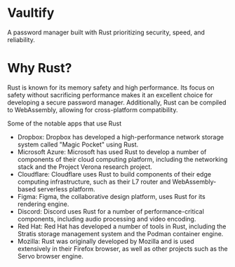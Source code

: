 # Vaultify
A password manager built with Rust prioritizing security, speed, and reliability.

# Why Rust?
Rust is known for its memory safety and high performance. Its focus on safety without sacrificing performance makes it an excellent choice for developing a secure password manager. Additionally, Rust can be compiled to WebAssembly, allowing for cross-platform compatibility.

Some of the notable apps that use Rust
- Dropbox: Dropbox has developed a high-performance network storage system called "Magic Pocket" using Rust.
- Microsoft Azure: Microsoft has used Rust to develop a number of components of their cloud computing platform, including the networking stack and the Project Verona research project.
- Cloudflare: Cloudflare uses Rust to build components of their edge computing infrastructure, such as their L7 router and WebAssembly-based serverless platform.
- Figma: Figma, the collaborative design platform, uses Rust for its rendering engine.
- Discord: Discord uses Rust for a number of performance-critical components, including audio processing and video encoding.
- Red Hat: Red Hat has developed a number of tools in Rust, including the Stratis storage management system and the Podman container engine.
- Mozilla: Rust was originally developed by Mozilla and is used extensively in their Firefox browser, as well as other projects such as the Servo browser engine.
